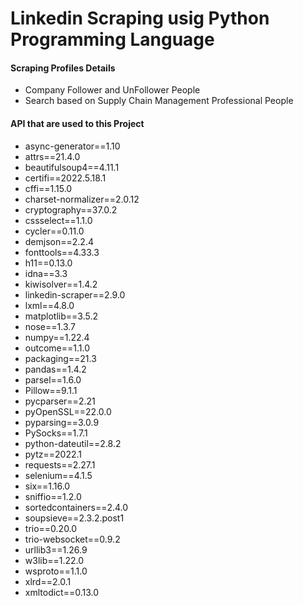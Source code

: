 # Linkedin Scraping usig Python Programming Language

#### Scraping Profiles Details
- Company Follower and UnFollower People
- Search based on Supply Chain Management Professional People

#### API that are used to this Project
- async-generator==1.10
- attrs==21.4.0
- beautifulsoup4==4.11.1
- certifi==2022.5.18.1
- cffi==1.15.0
- charset-normalizer==2.0.12
- cryptography==37.0.2
- cssselect==1.1.0
- cycler==0.11.0
- demjson==2.2.4
- fonttools==4.33.3
- h11==0.13.0
- idna==3.3
- kiwisolver==1.4.2
- linkedin-scraper==2.9.0
- lxml==4.8.0
- matplotlib==3.5.2
- nose==1.3.7
- numpy==1.22.4
- outcome==1.1.0
- packaging==21.3
- pandas==1.4.2
- parsel==1.6.0
- Pillow==9.1.1
- pycparser==2.21
- pyOpenSSL==22.0.0
- pyparsing==3.0.9
- PySocks==1.7.1
- python-dateutil==2.8.2
- pytz==2022.1
- requests==2.27.1
- selenium==4.1.5
- six==1.16.0
- sniffio==1.2.0
- sortedcontainers==2.4.0
- soupsieve==2.3.2.post1
- trio==0.20.0
- trio-websocket==0.9.2
- urllib3==1.26.9
- w3lib==1.22.0
- wsproto==1.1.0
- xlrd==2.0.1
- xmltodict==0.13.0

